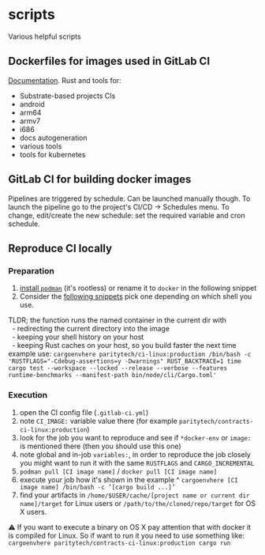 # scripts

Various helpful scripts

## Dockerfiles for images used in GitLab CI

[Documentation](dockerfiles/README.md).
Rust and tools for:

- Substrate-based projects CIs
- android
- arm64
- armv7
- i686
- docs autogeneration
- various tools
- tools for kubernetes

## GitLab CI for building docker images

Pipelines are triggered by schedule. Can be launched manually though.
To launch the pipeline go to the project's CI/CD -> Schedules menu.
To change, edit/create the new schedule:
    set the required variable and cron schedule.

## Reproduce CI locally

### Preparation

1.  [install `podman`](https://podman.io/getting-started/installation) (it's rootless) or rename it to `docker` in the following snippet
2.  Consider the [following snippets](https://github.com/paritytech/scripts/tree/master/snippets) pick one depending on which shell you use.

TLDR; the function runs the named container in the current dir with  
      - redirecting the current directory into the image  
      - keeping your shell history on your host  
      - keeping Rust caches on your host, so you build faster the next time  
    example use: `cargoenvhere paritytech/ci-linux:production /bin/bash -c 'RUSTFLAGS="-Cdebug-assertions=y -Dwarnings" RUST_BACKTRACE=1 time cargo test --workspace --locked --release --verbose --features runtime-benchmarks --manifest-path bin/node/cli/Cargo.toml'`

### Execution

1.  open the CI config file (`.gitlab-ci.yml`)
2.  note `CI_IMAGE:` variable value there (for example `paritytech/contracts-ci-linux:production`)
3.  look for the job you want to reproduce and see if `*docker-env` or `image:` is mentioned there (then you should use this one)
4.  note global and in-job `variables:`, in order to reproduce the job closely you might want to run it with the same `RUSTFLAGS` and `CARGO_INCREMENTAL`
5.  `podman pull [CI image name]` / `docker pull [CI image name]`
6.  execute your job how it's shown in the example ^ `cargoenvhere [CI image name] /bin/bash -c ‘[cargo build ...]’`
7.  find your artifacts in `/home/$USER/cache/[project name or current dir name]/target` for Linux users or `/path/to/the/cloned/repo/target` for OS X users.

:warning: If you want to execute a binary on OS X pay attention that with docker it is compiled for Linux. So if want to run it you need to use something like:  
`cargoenvhere paritytech/contracts-ci-linux:production cargo run`
